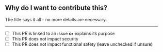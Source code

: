 ## Why do I want to contribute this?

The title says it all - no more details are necessary.

---

- [ ] This PR is linked to an issue **or** explains its purpose
- [ ] This PR does not impact security
- [ ] This PR does not impact functional safety (leave unchecked if unsure)
